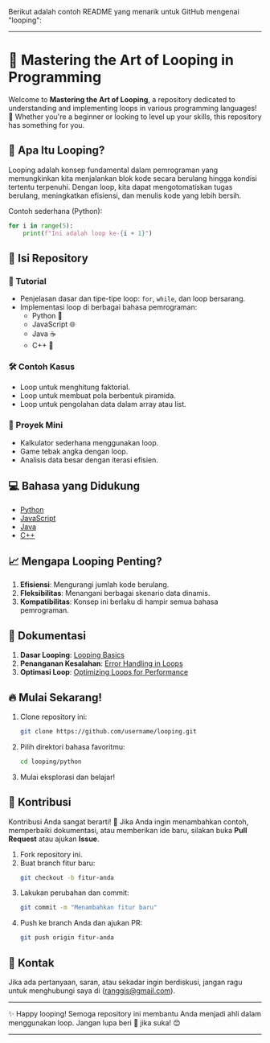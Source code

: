 Berikut adalah contoh README yang menarik untuk GitHub mengenai "looping":

---

# 🔄 Mastering the Art of Looping in Programming

Welcome to **Mastering the Art of Looping**, a repository dedicated to understanding and implementing loops in various programming languages! 🚀 Whether you're a beginner or looking to level up your skills, this repository has something for you.

## 🧐 Apa Itu Looping?

Looping adalah konsep fundamental dalam pemrograman yang memungkinkan kita menjalankan blok kode secara berulang hingga kondisi tertentu terpenuhi. Dengan loop, kita dapat mengotomatiskan tugas berulang, meningkatkan efisiensi, dan menulis kode yang lebih bersih.

Contoh sederhana (Python):
```python
for i in range(5):
    print(f"Ini adalah loop ke-{i + 1}")
```

## 📂 Isi Repository

### 📘 Tutorial
- Penjelasan dasar dan tipe-tipe loop: `for`, `while`, dan loop bersarang.
- Implementasi loop di berbagai bahasa pemrograman:
  - Python 🐍
  - JavaScript 🌐
  - Java ☕
  - C++ 🔧

### 🛠️ Contoh Kasus
- Loop untuk menghitung faktorial.
- Loop untuk membuat pola berbentuk piramida.
- Loop untuk pengolahan data dalam array atau list.

### 🚀 Proyek Mini
- Kalkulator sederhana menggunakan loop.
- Game tebak angka dengan loop.
- Analisis data besar dengan iterasi efisien.

## 💻 Bahasa yang Didukung
- [Python](https://www.python.org)
- [JavaScript](https://developer.mozilla.org/en-US/docs/Web/JavaScript)
- [Java](https://www.java.com)
- [C++](https://isocpp.org)

## 📈 Mengapa Looping Penting?
1. **Efisiensi**: Mengurangi jumlah kode berulang.
2. **Fleksibilitas**: Menangani berbagai skenario data dinamis.
3. **Kompatibilitas**: Konsep ini berlaku di hampir semua bahasa pemrograman.

## 📜 Dokumentasi

1. **Dasar Looping**: [Looping Basics](./docs/looping_basics.md)
2. **Penanganan Kesalahan**: [Error Handling in Loops](./docs/error_handling.md)
3. **Optimasi Loop**: [Optimizing Loops for Performance](./docs/optimization.md)

## 🔥 Mulai Sekarang!
1. Clone repository ini:
   ```bash
   git clone https://github.com/username/looping.git
   ```
2. Pilih direktori bahasa favoritmu:
   ```bash
   cd looping/python
   ```
3. Mulai eksplorasi dan belajar!

## 🌟 Kontribusi

Kontribusi Anda sangat berarti! 🎉 Jika Anda ingin menambahkan contoh, memperbaiki dokumentasi, atau memberikan ide baru, silakan buka **Pull Request** atau ajukan **Issue**.

1. Fork repository ini.
2. Buat branch fitur baru:
   ```bash
   git checkout -b fitur-anda
   ```
3. Lakukan perubahan dan commit:
   ```bash
   git commit -m "Menambahkan fitur baru"
   ```
4. Push ke branch Anda dan ajukan PR:
   ```bash
   git push origin fitur-anda
   ```

## 📧 Kontak
Jika ada pertanyaan, saran, atau sekadar ingin berdiskusi, jangan ragu untuk menghubungi saya di (ranggis@gmail.com).

---

✨ Happy looping! Semoga repository ini membantu Anda menjadi ahli dalam menggunakan loop. Jangan lupa beri 🌟 jika suka! 😊

--- 
